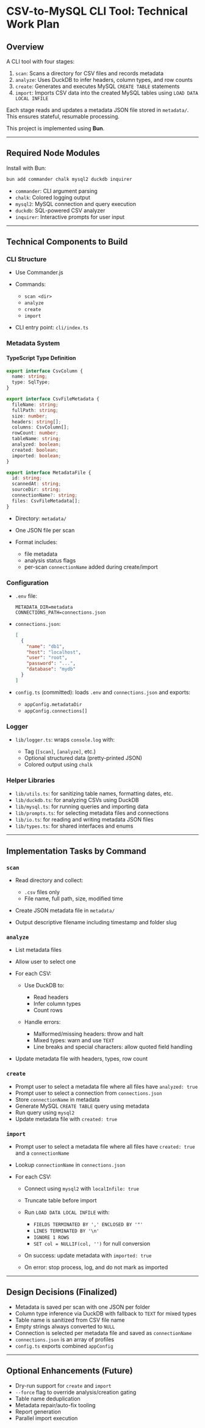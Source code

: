 # CSV-to-MySQL CLI Tool: Technical Work Plan

## Overview

A CLI tool with four stages:

1. `scan`: Scans a directory for CSV files and records metadata
2. `analyze`: Uses DuckDB to infer headers, column types, and row counts
3. `create`: Generates and executes MySQL `CREATE TABLE` statements
4. `import`: Imports CSV data into the created MySQL tables using `LOAD DATA LOCAL INFILE`

Each stage reads and updates a metadata JSON file stored in `metadata/`. This ensures stateful, resumable processing.

This project is implemented using **Bun**.

---

## Required Node Modules

Install with Bun:

```bash
bun add commander chalk mysql2 duckdb inquirer
```

* `commander`: CLI argument parsing
* `chalk`: Colored logging output
* `mysql2`: MySQL connection and query execution
* `duckdb`: SQL-powered CSV analyzer
* `inquirer`: Interactive prompts for user input

---

## Technical Components to Build

### CLI Structure

* Use Commander.js
* Commands:

    * `scan <dir>`
    * `analyze`
    * `create`
    * `import`
* CLI entry point: `cli/index.ts`

### Metadata System

#### TypeScript Type Definition

```ts
export interface CsvColumn {
  name: string;
  type: SqlType;
}

export interface CsvFileMetadata {
  fileName: string;
  fullPath: string;
  size: number;
  headers: string[];
  columns: CsvColumn[];
  rowCount: number;
  tableName: string;
  analyzed: boolean;
  created: boolean;
  imported: boolean;
}

export interface MetadataFile {
  id: string;
  scannedAt: string;
  sourceDir: string;
  connectionName?: string;
  files: CsvFileMetadata[];
}
```

* Directory: `metadata/`
* One JSON file per scan
* Format includes:

    * file metadata
    * analysis status flags
    * per-scan `connectionName` added during create/import

### Configuration

* `.env` file:

  ```env
  METADATA_DIR=metadata
  CONNECTIONS_PATH=connections.json
  ```
* `connections.json`:

  ```json
  [
    {
      "name": "db1",
      "host": "localhost",
      "user": "root",
      "password": "...",
      "database": "mydb"
    }
  ]
  ```
* `config.ts` (committed): loads `.env` and `connections.json` and exports:

    * `appConfig.metadataDir`
    * `appConfig.connections[]`

### Logger

* `lib/logger.ts`: wraps `console.log` with:

    * Tag (`[scan]`, `[analyze]`, etc.)
    * Optional structured data (pretty-printed JSON)
    * Colored output using `chalk`

### Helper Libraries

* `lib/utils.ts`: for sanitizing table names, formatting dates, etc.
* `lib/duckdb.ts`: for analyzing CSVs using DuckDB
* `lib/mysql.ts`: for running queries and importing data
* `lib/prompts.ts`: for selecting metadata files and connections
* `lib/io.ts`: for reading and writing metadata JSON files
* `lib/types.ts`: for shared interfaces and enums

---

## Implementation Tasks by Command

### `scan`

* Read directory and collect:

    * `.csv` files only
    * File name, full path, size, modified time
* Create JSON metadata file in `metadata/`
* Output descriptive filename including timestamp and folder slug

### `analyze`

* List metadata files
* Allow user to select one
* For each CSV:

    * Use DuckDB to:

        * Read headers
        * Infer column types
        * Count rows
    * Handle errors:

        * Malformed/missing headers: throw and halt
        * Mixed types: warn and use `TEXT`
        * Line breaks and special characters: allow quoted field handling
* Update metadata file with headers, types, row count

### `create`

* Prompt user to select a metadata file where all files have `analyzed: true`
* Prompt user to select a connection from `connections.json`
* Store `connectionName` in metadata
* Generate MySQL `CREATE TABLE` query using metadata
* Run query using `mysql2`
* Update metadata file with `created: true`

### `import`

* Prompt user to select a metadata file where all files have `created: true` and a `connectionName`
* Lookup `connectionName` in `connections.json`
* For each CSV:

    * Connect using `mysql2` with `localInfile: true`
    * Truncate table before import
    * Run `LOAD DATA LOCAL INFILE` with:

        * `FIELDS TERMINATED BY ',' ENCLOSED BY '"'`
        * `LINES TERMINATED BY '\n'`
        * `IGNORE 1 ROWS`
        * `SET col = NULLIF(col, '')` for null conversion
    * On success: update metadata with `imported: true`
    * On error: stop process, log, and do not mark as imported

---

## Design Decisions (Finalized)

* Metadata is saved per scan with one JSON per folder
* Column type inference via DuckDB with fallback to `TEXT` for mixed types
* Table name is sanitized from CSV file name
* Empty strings always converted to `NULL`
* Connection is selected per metadata file and saved as `connectionName`
* `connections.json` is an array of profiles
* `config.ts` exports combined `appConfig`

---

## Optional Enhancements (Future)

* Dry-run support for `create` and `import`
* `--force` flag to override analysis/creation gating
* Table name deduplication
* Metadata repair/auto-fix tooling
* Report generation
* Parallel import execution
